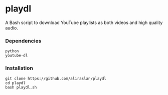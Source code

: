 # playdl
A Bash script to download YouTube playlists as both videos and high quality audio.
### Dependencies
```
python
youtube-dl
```
### Installation
```shell
git clone https://github.com/aliraslan/playdl
cd playdl
bash playdl.sh
```
